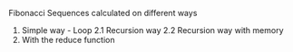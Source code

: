 Fibonacci Sequences calculated on different ways

1. Simple way - Loop
2.1 Recursion way
2.2 Recursion way with memory
3. With the reduce function